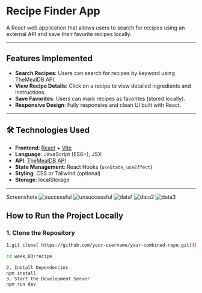 #  Recipe Finder App
 
A React web application that allows users to search for recipes using an external API and save their favorite recipes locally.
 
---
 
## Features Implemented
 
-  **Search Recipes**: Users can search for recipes by keyword using TheMealDB API.
-  **View Recipe Details**: Click on a recipe to view detailed ingredients and instructions.
-  **Save Favorites**: Users can mark recipes as favorites (stored locally).
-  **Responsive Design**: Fully responsive and clean UI built with React.
 
---
 
## 🛠️ Technologies Used
 
- **Frontend**: [React](https://react.dev/) + [Vite](https://vitejs.dev/)
- **Language**: JavaScript (ES6+), JSX
- **API**: [TheMealDB API](https://www.themealdb.com/api.php)
- **State Management**: React Hooks (`useState`, `useEffect`)
- **Styling**: CSS or Tailwind (optional)
- **Storage**: localStorage
---
 
Screenshots 
![successful](https://github.com/user-attachments/assets/61fa8368-638a-44f8-88a1-b657489457fd)
![unsuccessful](https://github.com/user-attachments/assets/b4435f33-ee92-4692-8953-58eabe9a537f)
![data1](https://github.com/user-attachments/assets/a3881c20-ec69-44ee-bfbc-3c9f0692372d)
![data2](https://github.com/user-attachments/assets/c18c01cb-8464-4d9f-9f66-54da4dfc437b)
![data3](https://github.com/user-attachments/assets/ba35c39d-bb41-48ff-98cf-3bd7df489da6)

 
##  How to Run the Project Locally
 
### 1. Clone the Repository
 
```bash
1.git clone[ https://github.com/your-username/your-combined-repo.git](https://github.com/hivespacee/RecipeMaker_Assignment)
 
cd week_03/recipe
 
2. Install Dependencies
npm install
3. Start the Development Server
npm run dev
